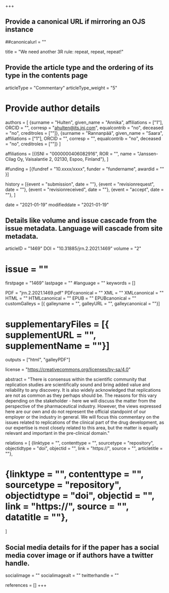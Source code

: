 +++
## Provide a canonical URL if mirroring an OJS instance
##canonicalurl = ""

title = "We need another 3R rule: repeat, repeat, repeat!"

## Provide the article type and the ordering of its type in the contents page
articleType = "Commentary"
articleType_weight = "5"

# Provide author details
authors = [
  {surname = "Hulten",  given_name = "Annika", affiliations = ["1"],  ORCID = "", corresp = "ahulten@its.jnj.com", equalcontrib = "no", deceased = "no", creditroles = [""]},
  {surname = "Rannanpää",  given_name = "Saara", affiliations = ["1"],  ORCID = "", corresp = "", equalcontrib = "no", deceased = "no", creditroles = [""]}
]

affiliations = [{ISNI = "0000000406082916", ROR = "", name = "Janssen-Cilag Oy, Vaisalantie 2, 02130, Espoo, Finland"},
]

#funding = [{fundref = "10.xxxx/xxxx", funder = "fundername", awardid = "" }]

history = [{event = "submission", date = ""},
{event = "revisionrequest", date = ""},
{event = "revisionreceived", date = ""},
{event = "accept", date = ""},
]

date = "2021-01-19"
modifieddate = "2021-01-19"

## Details like volume and issue cascade from the issue metadata. Language will cascade from site metadata.

articleID = "1469"
DOI = "10.31885/jrn.2.2021.1469"
volume = "2"
# issue = ""
firstpage = "1469"
lastpage = ""
#language = ""
keywords = []


PDF = "jrn.2.2021.1469.pdf"
PDFcanonical = ""
XML = ""
XMLcanonical = ""
HTML = ""
HTMLcanonical = ""
EPUB = ""
EPUBcanonical = ""
customGalleys = [{ galleyname = "", galleyURL = "", galleycanonical = ""}]
# supplementaryFiles = [{ supplementURL = "", supplementName = ""}]

outputs = ["html", "galleyPDF"]

license = "https://creativecommons.org/licenses/by-sa/4.0"

abstract = "There is consensus within the scientific community that replication studies are scientifically sound and bring added value and reliability to any discovery. It is also widely acknowledged that replications are not as common as they perhaps should be. The reasons for this vary depending on the stakeholder - here we will discuss the matter from the perspective of the pharmaceutical industry. However, the views expressed here are our own and do not represent the official standpoint of our employer or the industry in general. We will focus this commentary on the issues related to replications of the clinical part of the drug development, as our expertise is most closely related to this area, but the matter is equally relevant and important in the pre-clinical domain."

relations = [
  {linktype = "", contenttype = "", sourcetype = "repository", objectidtype = "doi", objectid = "", link = "https://", source = "", articletitle = ""},
#  {linktype = "", contenttype = "", sourcetype = "repository", objectidtype = "doi", objectid = "", link = "https://", source = "", datatitle = ""},
]

## Social media details for if the paper has a social media cover image or if authors have a twitter handle.
socialimage = ""
socialimagealt = ""
twitterhandle = ""

references = []
+++

